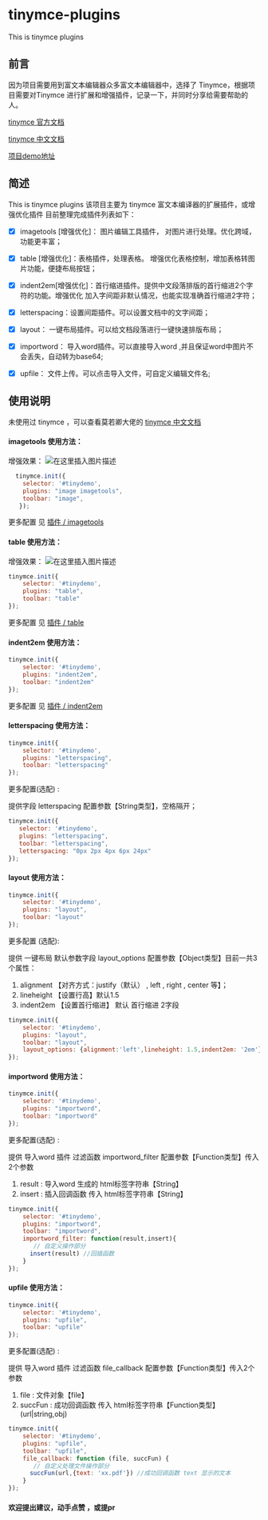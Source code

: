 # tinymce-plugins
This is tinymce plugins

## 前言
因为项目需要用到富文本编辑器众多富文本编辑器中，选择了 Tinymce，根据项目需要对Tinymce 进行扩展和增强插件，记录一下，并同时分享给需要帮助的人。


[tinymce 官方文档]( https://www.tiny.cloud/docs/)

[tinymce 中文文档]( http://tinymce.ax-z.cn/)

[项目demo地址](https://five-great.github.io/tinymce-plugins/demo/)

## 简述
This is tinymce plugins
该项目主要为 tinymce 富文本编译器的扩展插件，或增强优化插件
目前整理完成插件列表如下：

 - [x]  imagetools [增强优化]： 图片编辑工具插件， 对图片进行处理。优化跨域，功能更丰富； 
 - [x]  table [增强优化]：表格插件，处理表格。 增强优化表格控制，增加表格转图片功能，便捷布局按钮；
 - [x]  indent2em[增强优化]：首行缩进插件。提供中文段落排版的首行缩进2个字符的功能。增强优化 加入字间距非默认情况，也能实现准确首行缩进2字符；
 - [x]  letterspacing：设置间距插件。可以设置文档中的文字间距；
 - [x]  layout： 一键布局插件。可以给文档段落进行一键快速排版布局；
 - [x]  importword： 导入word插件。可以直接导入word ,并且保证word中图片不会丢失，自动转为base64;
 - [x]  upfile： 文件上传。可以点击导入文件，可自定义编辑文件名;
 
 
## 使用说明
  未使用过 tinymce ，可以查看莫若卿大佬的 [tinymce  中文文档 ](http://tinymce.ax-z.cn/)
   ####  imagetools 使用方法：
  增强效果：
  ![在这里插入图片描述](https://s3.ax1x.com/2020/12/28/ro4Lng.png)

  
 ```javascript
   tinymce.init({
     selector: '#tinydemo',
     plugins: "image imagetools",
     toolbar: "image",
    });
   ```
   
   更多配置 见 [插件 / imagetools](http://tinymce.ax-z.cn/plugins/imagetools.php)

####  table 使用方法：
增强效果：
![在这里插入图片描述](https://s3.ax1x.com/2020/12/28/ro4Rne.png)

```javascript
tinymce.init({
    selector: '#tinydemo',
    plugins: "table",
    toolbar: "table"
});
```
   更多配置 见 [插件 / table](http://tinymce.ax-z.cn/plugins/table.php)
   
####  indent2em 使用方法：

```javascript
tinymce.init({
    selector: '#tinydemo',
    plugins: "indent2em",
    toolbar: "indent2em"
});
```
   更多配置 见 [插件 / indent2em](http://tinymce.ax-z.cn/plugins/indent2em.php)


####  letterspacing 使用方法：

```javascript
tinymce.init({
    selector: '#tinydemo',
    plugins: "letterspacing",
    toolbar: "letterspacing"
});
```
   更多配置(选配) :
 
 提供字段 letterspacing 配置参数【String类型】，空格隔开；
 
 ```javascript
tinymce.init({
    selector: '#tinydemo',
    plugins: "letterspacing",
    toolbar: "letterspacing",
    letterspacing: "0px 2px 4px 6px 24px"
});
```


####  layout 使用方法：

```javascript
tinymce.init({
    selector: '#tinydemo',
    plugins: "layout",
    toolbar: "layout"
});
```
   更多配置 (选配):
         
   提供 一键布局 默认参数字段  layout_options  配置参数【Object类型】目前一共3个属性：
   1. alignment 【对齐方式：justify（默认） , left , right , center 等】；
   2.  lineheight 【设置行高】默认1.5
   3.  indent2em 【设置首行缩进】 默认 首行缩进 2字段 

```javascript
tinymce.init({
    selector: '#tinydemo',
    plugins: "layout",
    toolbar: "layout",
    layout_options: {alignment:'left',lineheight: 1.5,indent2em: '2em'}
});
```

####  importword 使用方法：

```javascript
tinymce.init({
    selector: '#tinydemo',
    plugins: "importword",
    toolbar: "importword"
});
```
   更多配置(选配) :
         
   提供 导入word 插件  过滤函数 importword_filter  配置参数【Function类型】传入2个参数
   
   1. result : 导入word 生成的 html标签字符串【String】
   2. insert : 插入回调函数 传入 html标签字符串【String】
     
```javascript
tinymce.init({
    selector: '#tinydemo',
    plugins: "importword",
    toolbar: "importword",
    importword_filter: function(result,insert){ 
       // 自定义操作部分
      insert(result) //回插函数
    }
});
```

####  upfile 使用方法：

```javascript
tinymce.init({
    selector: '#tinydemo',
    plugins: "upfile",
    toolbar: "upfile"
});
```
   更多配置(选配) :
         
   提供 导入word 插件  过滤函数 file_callback 配置参数【Function类型】传入2个参数
   
   1. file : 文件对象【file】
   2. succFun : 成功回调函数 传入 html标签字符串【Function类型】(url|string,obj)
     
```javascript
tinymce.init({
    selector: '#tinydemo',
    plugins: "upfile",
    toolbar: "upfile",
    file_callback: function (file, succFun) {
       // 自定义处理文件操作部分
      succFun(url,{text: 'xx.pdf'}) //成功回调函数 text 显示的文本
    }
});
```

#### 欢迎提出建议，动手点赞 ，或提pr
   
